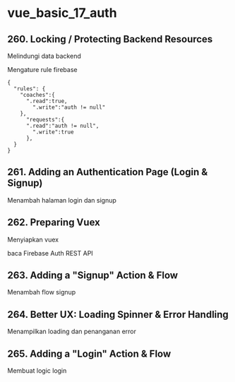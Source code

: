 # vue_basic_17_auth

## 260. Locking / Protecting Backend Resources

Melindungi data backend

Mengature rule firebase

```
{
  "rules": {
    "coaches":{
      ".read":true,
        ".write":"auth != null"
    },
      "requests":{
      ".read":"auth != null",
        ".write":true
      },
  }
}
```

## 261. Adding an Authentication Page (Login & Signup)

Menambah halaman login dan signup

## 262. Preparing Vuex

Menyiapkan vuex

baca Firebase Auth REST API

## 263. Adding a "Signup" Action & Flow

Menambah flow signup

## 264. Better UX: Loading Spinner & Error Handling

Menampilkan loading dan penanganan error

## 265. Adding a "Login" Action & Flow

Membuat logic login
